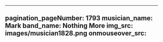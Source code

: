------
pagination_pageNumber: 1793
musician_name: Mark
band_name: Nothing More
img_src: images/musician1828.png
onmouseover_src: 
------